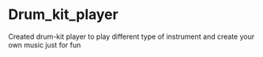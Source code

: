 # Drum_kit_player
Created drum-kit player to play different type of instrument and create your own music just for fun 
